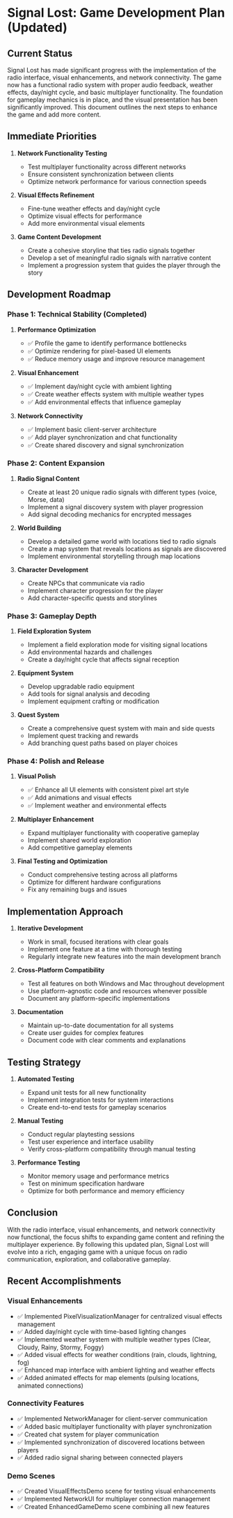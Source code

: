 # Signal Lost: Game Development Plan (Updated)

## Current Status

Signal Lost has made significant progress with the implementation of the radio interface, visual enhancements, and network connectivity. The game now has a functional radio system with proper audio feedback, weather effects, day/night cycle, and basic multiplayer functionality. The foundation for gameplay mechanics is in place, and the visual presentation has been significantly improved. This document outlines the next steps to enhance the game and add more content.

## Immediate Priorities

1. **Network Functionality Testing**

   - Test multiplayer functionality across different networks
   - Ensure consistent synchronization between clients
   - Optimize network performance for various connection speeds

2. **Visual Effects Refinement**

   - Fine-tune weather effects and day/night cycle
   - Optimize visual effects for performance
   - Add more environmental visual elements

3. **Game Content Development**
   - Create a cohesive storyline that ties radio signals together
   - Develop a set of meaningful radio signals with narrative content
   - Implement a progression system that guides the player through the story

## Development Roadmap

### Phase 1: Technical Stability (Completed)

1. **Performance Optimization**

   - ✅ Profile the game to identify performance bottlenecks
   - ✅ Optimize rendering for pixel-based UI elements
   - ✅ Reduce memory usage and improve resource management

2. **Visual Enhancement**

   - ✅ Implement day/night cycle with ambient lighting
   - ✅ Create weather effects system with multiple weather types
   - ✅ Add environmental effects that influence gameplay

3. **Network Connectivity**
   - ✅ Implement basic client-server architecture
   - ✅ Add player synchronization and chat functionality
   - ✅ Create shared discovery and signal synchronization

### Phase 2: Content Expansion

1. **Radio Signal Content**

   - Create at least 20 unique radio signals with different types (voice, Morse, data)
   - Implement a signal discovery system with player progression
   - Add signal decoding mechanics for encrypted messages

2. **World Building**

   - Develop a detailed game world with locations tied to radio signals
   - Create a map system that reveals locations as signals are discovered
   - Implement environmental storytelling through map locations

3. **Character Development**
   - Create NPCs that communicate via radio
   - Implement character progression for the player
   - Add character-specific quests and storylines

### Phase 3: Gameplay Depth

1. **Field Exploration System**

   - Implement a field exploration mode for visiting signal locations
   - Add environmental hazards and challenges
   - Create a day/night cycle that affects signal reception

2. **Equipment System**

   - Develop upgradable radio equipment
   - Add tools for signal analysis and decoding
   - Implement equipment crafting or modification

3. **Quest System**
   - Create a comprehensive quest system with main and side quests
   - Implement quest tracking and rewards
   - Add branching quest paths based on player choices

### Phase 4: Polish and Release

1. **Visual Polish**

   - ✅ Enhance all UI elements with consistent pixel art style
   - ✅ Add animations and visual effects
   - ✅ Implement weather and environmental effects

2. **Multiplayer Enhancement**

   - Expand multiplayer functionality with cooperative gameplay
   - Implement shared world exploration
   - Add competitive gameplay elements

3. **Final Testing and Optimization**
   - Conduct comprehensive testing across all platforms
   - Optimize for different hardware configurations
   - Fix any remaining bugs and issues

## Implementation Approach

1. **Iterative Development**

   - Work in small, focused iterations with clear goals
   - Implement one feature at a time with thorough testing
   - Regularly integrate new features into the main development branch

2. **Cross-Platform Compatibility**

   - Test all features on both Windows and Mac throughout development
   - Use platform-agnostic code and resources whenever possible
   - Document any platform-specific implementations

3. **Documentation**
   - Maintain up-to-date documentation for all systems
   - Create user guides for complex features
   - Document code with clear comments and explanations

## Testing Strategy

1. **Automated Testing**

   - Expand unit tests for all new functionality
   - Implement integration tests for system interactions
   - Create end-to-end tests for gameplay scenarios

2. **Manual Testing**

   - Conduct regular playtesting sessions
   - Test user experience and interface usability
   - Verify cross-platform compatibility through manual testing

3. **Performance Testing**
   - Monitor memory usage and performance metrics
   - Test on minimum specification hardware
   - Optimize for both performance and memory efficiency

## Conclusion

With the radio interface, visual enhancements, and network connectivity now functional, the focus shifts to expanding game content and refining the multiplayer experience. By following this updated plan, Signal Lost will evolve into a rich, engaging game with a unique focus on radio communication, exploration, and collaborative gameplay.

## Recent Accomplishments

### Visual Enhancements

- ✅ Implemented PixelVisualizationManager for centralized visual effects management
- ✅ Added day/night cycle with time-based lighting changes
- ✅ Implemented weather system with multiple weather types (Clear, Cloudy, Rainy, Stormy, Foggy)
- ✅ Added visual effects for weather conditions (rain, clouds, lightning, fog)
- ✅ Enhanced map interface with ambient lighting and weather effects
- ✅ Added animated effects for map elements (pulsing locations, animated connections)

### Connectivity Features

- ✅ Implemented NetworkManager for client-server communication
- ✅ Added basic multiplayer functionality with player synchronization
- ✅ Created chat system for player communication
- ✅ Implemented synchronization of discovered locations between players
- ✅ Added radio signal sharing between connected players

### Demo Scenes

- ✅ Created VisualEffectsDemo scene for testing visual enhancements
- ✅ Implemented NetworkUI for multiplayer connection management
- ✅ Created EnhancedGameDemo scene combining all new features
